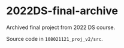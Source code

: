 # 2022DS-final-archive
Archived final project from 2022 DS course.

Source code in `108021121_proj_v2/src`.
